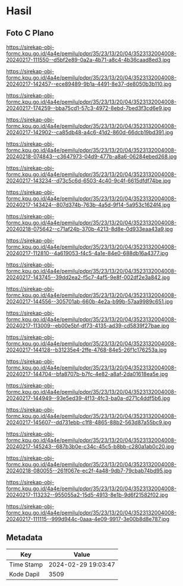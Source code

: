 # Hasil

## Foto C Plano

https://sirekap-obj-formc.kpu.go.id/4a4e/pemilu/pdpr/35/23/13/20/04/3523132004008-20240217-111550--d5bf2e89-0a2a-4b71-a8c4-4b36caad8ed3.jpg

https://sirekap-obj-formc.kpu.go.id/4a4e/pemilu/pdpr/35/23/13/20/04/3523132004008-20240217-142457--ece89489-9b1a-4491-8e37-de8050b3b110.jpg

https://sirekap-obj-formc.kpu.go.id/4a4e/pemilu/pdpr/35/23/13/20/04/3523132004008-20240217-174259--bba75cd1-57c3-4972-8ebd-7bed3f3cd6e9.jpg

https://sirekap-obj-formc.kpu.go.id/4a4e/pemilu/pdpr/35/23/13/20/04/3523132004008-20240217-142902--ca85db48-a4c6-41d2-860d-66dcb19bd391.jpg

https://sirekap-obj-formc.kpu.go.id/4a4e/pemilu/pdpr/35/23/13/20/04/3523132004008-20240218-074843--c3647973-04d9-477b-a8a6-06284ebed268.jpg

https://sirekap-obj-formc.kpu.go.id/4a4e/pemilu/pdpr/35/23/13/20/04/3523132004008-20240217-143234--d73c5c6d-6503-4c40-9c4f-6615dfdf74be.jpg

https://sirekap-obj-formc.kpu.go.id/4a4e/pemilu/pdpr/35/23/13/20/04/3523132004008-20240217-143424--807d374b-763b-4a5d-9f14-5a953c1624f4.jpg

https://sirekap-obj-formc.kpu.go.id/4a4e/pemilu/pdpr/35/23/13/20/04/3523132004008-20240218-075642--c71af24b-370b-4213-8d8e-0d933eaa43a9.jpg

https://sirekap-obj-formc.kpu.go.id/4a4e/pemilu/pdpr/35/23/13/20/04/3523132004008-20240217-112810--4a619053-f4c5-4a1e-84e0-688db16a4377.jpg

https://sirekap-obj-formc.kpu.go.id/4a4e/pemilu/pdpr/35/23/13/20/04/3523132004008-20240217-143745--39dd2ea2-f5c7-4af5-9e8f-002df2e3a842.jpg

https://sirekap-obj-formc.kpu.go.id/4a4e/pemilu/pdpr/35/23/13/20/04/3523132004008-20240217-144556--305701ab-660b-4e2a-b99b-57aa9989c651.jpg

https://sirekap-obj-formc.kpu.go.id/4a4e/pemilu/pdpr/35/23/13/20/04/3523132004008-20240217-113009--eb00e5bf-df73-4135-ad39-cd5839f27bae.jpg

https://sirekap-obj-formc.kpu.go.id/4a4e/pemilu/pdpr/35/23/13/20/04/3523132004008-20240217-144128--b31235e4-2ffe-4768-84e5-26f1c176253a.jpg

https://sirekap-obj-formc.kpu.go.id/4a4e/pemilu/pdpr/35/23/13/20/04/3523132004008-20240217-144704--bfa8707b-b7fc-4e82-a8af-2da01618ea5e.jpg

https://sirekap-obj-formc.kpu.go.id/4a4e/pemilu/pdpr/35/23/13/20/04/3523132004008-20240217-144949--93e5ed39-4f13-4fc3-ba0a-d271c4ddf5b6.jpg

https://sirekap-obj-formc.kpu.go.id/4a4e/pemilu/pdpr/35/23/13/20/04/3523132004008-20240217-145607--dd731ebb-c1f8-4865-88b2-563d87a55bc9.jpg

https://sirekap-obj-formc.kpu.go.id/4a4e/pemilu/pdpr/35/23/13/20/04/3523132004008-20240217-145243--687b3b0e-c34c-45c5-b8bb-c280a1ab0c20.jpg

https://sirekap-obj-formc.kpu.go.id/4a4e/pemilu/pdpr/35/23/13/20/04/3523132004008-20240218-080055--261f067e-ec2f-4a48-9db7-79cbab74bd95.jpg

https://sirekap-obj-formc.kpu.go.id/4a4e/pemilu/pdpr/35/23/13/20/04/3523132004008-20240217-113232--955055a2-15d5-4913-8e1b-9d6f21582f02.jpg

https://sirekap-obj-formc.kpu.go.id/4a4e/pemilu/pdpr/35/23/13/20/04/3523132004008-20240217-111115--999d944c-0aaa-4e09-9917-3e00b8d8e787.jpg


## Metadata

| Key        | Value               |
| ---------- | ------------------- |
| Time Stamp | 2024-02-29 19:03:47 |
| Kode Dapil | 3509                |



